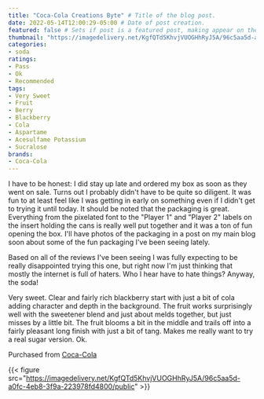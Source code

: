 ```yaml
---
title: "Coca-Cola Creations Byte" # Title of the blog post.
date: 2022-05-14T12:00:29-05:00 # Date of post creation.
featured: false # Sets if post is a featured post, making appear on the home page side bar.
thumbnail: "https://imagedelivery.net/KgfQTd5KhvjVUOGHhRyJ5A/96c5aa5d-a0fc-4eb8-3f9a-223978fd4800/thumb"
categories:
- soda
ratings:
- Pass
- Ok
- Recommended
tags:
- Very Sweet
- Fruit
- Berry
- Blackberry
- Cola
- Aspartame
- Acesulfame Potassium
- Sucralose
brands:
- Coca-Cola
---
```


I have to be honest: I did stay up late and ordered my box as soon as they went on sale. Turns out I probably didn't have to be quite so diligent. It was fun to at least feel like I was getting in early on something even if I didn't get to trying it until today. It should be noted that the packaging is great. Everything from the pixelated font to the "Player 1" and "Player 2" labels on the insert holding the cans is really well put together and it was a ton of fun opening the box. I'll have photos of the packaging in a post on my main blog soon about some of the fun packaging I've been seeing lately.

Based on all of the reviews I've been seeing I was fully expecting to be really disappointed trying this one, but right now I'm just thinking that mostly the internet is full of haters. Who I hear have to hate things? Anyway, the soda!

Very sweet. Clear and fairly rich blackberry start with just a bit of cola adding character and depth in the background. The fruit works surprisingly well with the sweetener blend and just about melds together, but just misses by a little bit. The fruit blooms a bit in the middle and trails off into a fairly pleasant long finish with just a bit of tang. Makes me really want to try a real sugar version. Ok.

Purchased from [Coca-Cola](https://us.coca-cola.com/)

{{< figure src="https://imagedelivery.net/KgfQTd5KhvjVUOGHhRyJ5A/96c5aa5d-a0fc-4eb8-3f9a-223978fd4800/public" >}}

